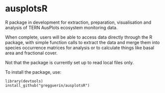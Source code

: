 # ausplotsR
R package in development for extraction, preparation, visualisation and analysis of TERN AusPlots ecosystem monitoring data.

When complete, users will be able to access data directly through the R package, with simple function calls to extract the data and merge them into species occurrence matrices for analysis or to calculate things like basal area and fractional cover.

Not that the package is currently set up to read local files only.

To install the package, use:

```
library(devtools)
install_github("gregguerin/ausplotsR")
``` 